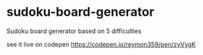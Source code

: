 # sudoku-board-generator
Sudoku board generator based on 5 difficulties

see it live on codepen https://codepen.io/reymon359/pen/zyVygK
